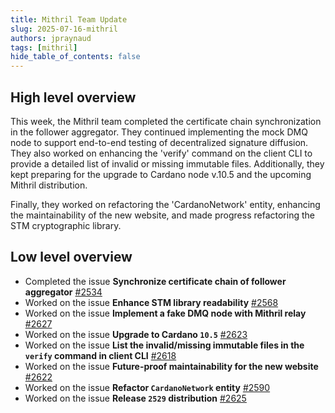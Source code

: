 ```yaml
---
title: Mithril Team Update
slug: 2025-07-16-mithril
authors: jpraynaud
tags: [mithril]
hide_table_of_contents: false
---
```


## High level overview

This week, the Mithril team completed the certificate chain synchronization in the follower aggregator. They continued implementing the mock DMQ node to support end-to-end testing of decentralized signature diffusion. They also worked on enhancing the 'verify' command on the client CLI to provide a detailed list of invalid or missing immutable files. Additionally, they kept preparing for the upgrade to Cardano node v.10.5 and the upcoming Mithril distribution.

Finally, they worked on refactoring the 'CardanoNetwork' entity, enhancing the maintainability of the new website, and made progress refactoring the STM cryptographic library.

## Low level overview

- Completed the issue **Synchronize certificate chain of follower aggregator** [#2534](https://github.com/input-output-hk/mithril/issues/2534)
- Worked on the issue **Enhance STM library readability** [#2568](https://github.com/input-output-hk/mithril/issues/2568)
- Worked on the issue **Implement a fake DMQ node with Mithril relay** [#2627](https://github.com/input-output-hk/mithril/issues/2627)
- Worked on the issue **Upgrade to Cardano `10.5`** [#2623](https://github.com/input-output-hk/mithril/issues/2623)
- Worked on the issue **List the invalid/missing immutable files in the `verify` command in client CLI** [#2618](https://github.com/input-output-hk/mithril/issues/2618)
- Worked on the issue **Future-proof maintainability for the new website** [#2622](https://github.com/input-output-hk/mithril/issues/2622)
- Worked on the issue **Refactor `CardanoNetwork` entity** [#2590](https://github.com/input-output-hk/mithril/issues/2590)
- Worked on the issue **Release `2529` distribution** [#2625](https://github.com/input-output-hk/mithril/issues/2625)
